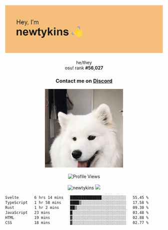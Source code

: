 <div align="center">
    <p>
        <h2>
            <img src="banner.png" alt="✨ Hey, I'm newt!">
        </h2>
        <p>
			he/they <br>
			osu! rank <strong>#<!--osu-global-rank-->56,027<!--osu-global-rank--></strong>
		</p>
		<h3>Contact me on <a href="https://discord.gg/brEhN5Y7YK">Discord</a></h3>
    </p>
    <img src="dog.gif" height="250"><br><br>
    <img src="https://komarev.com/ghpvc/?username=newtykins&style=flat-square&color=000000" alt="Profile Views">
    <br><br>
</div>

<div align="center">
	<img src="https://github-readme-stats.vercel.app/api?username=newtykins&show_icons=true&locale=en&theme=dark&hide_border=true&count_private=true&custom_title=My%20Stats&line_height=25" alt="newtykins" width="420">
    <img src="https://github-readme-streak-stats.herokuapp.com?user=newtykins&hide_border=true&date_format=M%20j%5B%2C%20Y%5D&theme=dark" width="420">
</div>

<!--START_SECTION:waka-->

```text
Svelte       6 hrs 14 mins   ██████████████░░░░░░░░░░░   55.45 %
TypeScript   1 hr 58 mins    ████▒░░░░░░░░░░░░░░░░░░░░   17.58 %
Rust         1 hr 2 mins     ██▒░░░░░░░░░░░░░░░░░░░░░░   09.30 %
JavaScript   23 mins         █░░░░░░░░░░░░░░░░░░░░░░░░   03.48 %
HTML         19 mins         ▓░░░░░░░░░░░░░░░░░░░░░░░░   02.88 %
CSS          18 mins         ▓░░░░░░░░░░░░░░░░░░░░░░░░   02.77 %
```

<!--END_SECTION:waka-->
